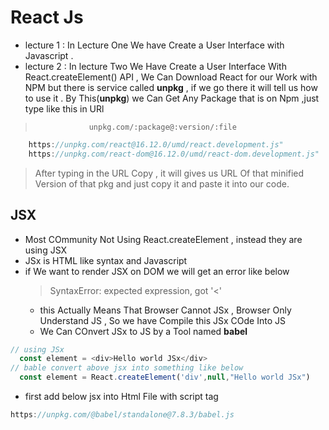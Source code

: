 # React Js 

* lecture 1 : In Lecture One We have Create a User Interface with Javascript .
* lecture 2 : In lecture Two We Have Create a User Interface With React.createElement() API , We Can Download React for our Work with NPM but there is service called __unpkg__  , if we go there it will tell us how to use it . By This(__unpkg__) we Can Get Any Package that is on Npm ,just type like this in URl 

>                 unpkg.com/:package@:version/:file

```javascript
    https://unpkg.com/react@16.12.0/umd/react.development.js"
    https://unpkg.com/react-dom@16.12.0/umd/react-dom.development.js"
```
> After typing in the URL Copy , it will gives us URL Of that minified Version of that pkg and just copy it and paste it into our code.

## JSX

* Most COmmunity Not Using React.createElement , instead they are using JSX 
* JSx is HTML like syntax and Javascript
* if We want to render JSX on DOM we will get an error like below
  > SyntaxError: expected expression, got '<'
  * this Actually Means That Browser Cannot JSx , Browser Only Understand JS , So we have Compile this JSx COde Into JS 
  * We Can COnvert JSx to JS by a Tool named __babel__ 

```javascript 
// using JSx
  const element = <div>Hello world JSx</div>
// bable convert above jsx into something like below
  const element = React.createElement('div',null,"Hello world JSx")
```

* first add below jsx into Html File with script tag
```javascript
https://unpkg.com/@babel/standalone@7.8.3/babel.js
```
